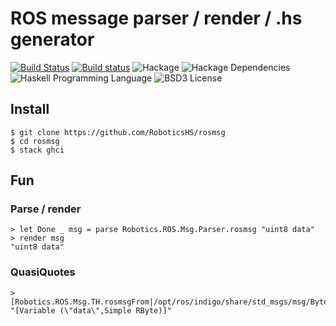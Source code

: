 # ROS message parser / render / .hs generator

[![Build Status](https://travis-ci.org/RoboticsHS/rosmsg.svg?branch=master)](https://travis-ci.org/RoboticsHS/rosmsg)
[![Build status](https://ci.appveyor.com/api/projects/status/cice533o4q04e0yd?svg=true)](https://ci.appveyor.com/project/akru/rosmsg)
![Hackage](https://img.shields.io/hackage/v/rosmsg.svg)
![Hackage Dependencies](https://img.shields.io/hackage-deps/v/rosmsg.svg)
![Haskell Programming Language](https://img.shields.io/badge/language-Haskell-blue.svg)
![BSD3 License](http://img.shields.io/badge/license-BSD3-brightgreen.svg)

## Install

    $ git clone https://github.com/RoboticsHS/rosmsg
    $ cd rosmsg
    $ stack ghci

## Fun

### Parse / render

    > let Done _ msg = parse Robotics.ROS.Msg.Parser.rosmsg "uint8 data"
    > render msg
    "uint8 data"

### QuasiQuotes

    > [Robotics.ROS.Msg.TH.rosmsgFrom|/opt/ros/indigo/share/std_msgs/msg/Byte.msg|]
    "[Variable (\"data\",Simple RByte)]"


